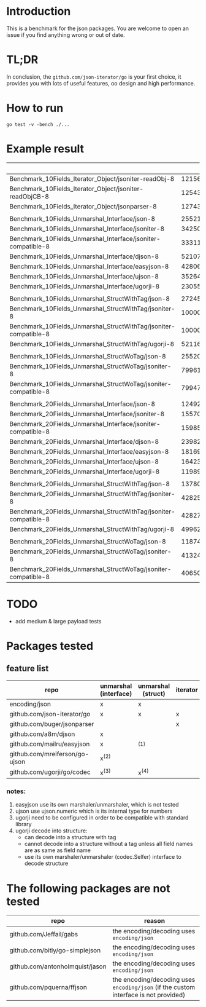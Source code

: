 # Introduction

This is a benchmark for the json packages.
You are welcome to open an issue if you find anything wrong or out of date.

# TL;DR

In conclusion, the `github.com/json-iterator/go` is your first choice,
it provides you with lots of useful features, oo design and high performance.

# How to run

```shell
go test -v -bench ./...
```

# Example result

|   |   | ns/op | B/op | allocs/op |
| - | - | ----- | ---- | --------- |
| Benchmark_10Fields_Iterator_Object/jsoniter-readObj-8 | 1215607 | 917 | 144 | 14 |
| Benchmark_10Fields_Iterator_Object/jsoniter-readObjCB-8 | 1254342 | 934 | 144 | 14 |
| Benchmark_10Fields_Iterator_Object/jsonparser-8 | 1274337 | 946 | 80 | 4 |
|  |  |  |  |  |
| Benchmark_10Fields_Unmarshal_Interface/json-8 | 255212 | 4843 | 1414 | 36 |
| Benchmark_10Fields_Unmarshal_Interface/jsoniter-8 | 342501 | 3603 | 1350 | 38 |
| Benchmark_10Fields_Unmarshal_Interface/jsoniter-compatible-8 | 333117 | 3632 | 1350 | 38 |
| Benchmark_10Fields_Unmarshal_Interface/djson-8 | 521079 | 2276 | 1174 | 27 |
| Benchmark_10Fields_Unmarshal_Interface/easyjson-8 | 428066 | 2967 | 1173 | 27 |
| Benchmark_10Fields_Unmarshal_Interface/ujson-8 | 352647 | 3348 | 1494 | 38 |
| Benchmark_10Fields_Unmarshal_Interface/ugorji-8 | 230550 | 5274 | 2222 | 36 |
|  |  |  |  |  |
| Benchmark_10Fields_Unmarshal_StructWithTag/json-8 | 272455 | 4720 | 432 | 14 |
| Benchmark_10Fields_Unmarshal_StructWithTag/jsoniter-8 | 1000000 | 1052 | 192 | 5 |
| Benchmark_10Fields_Unmarshal_StructWithTag/jsoniter-compatible-8 | 1000000 | 1079 | 192 | 5 |
| Benchmark_10Fields_Unmarshal_StructWithTag/ugorji-8 | 521164 | 2567 | 832 | 7 |
|  |  |  |  |  |
| Benchmark_10Fields_Unmarshal_StructWoTag/json-8 | 255205 | 4921 | 432 | 14 |
| Benchmark_10Fields_Unmarshal_StructWoTag/jsoniter-8 | 799615 | 1551 | 256 | 15 |
| Benchmark_10Fields_Unmarshal_StructWoTag/jsoniter-compatible-8 | 799477 | 1575 | 256 | 15 |
|  |  |  |  |  |
| Benchmark_20Fields_Unmarshal_Interface/json-8 | 124928 | 9957 | 3003 | 67 |
| Benchmark_20Fields_Unmarshal_Interface/jsoniter-8 | 155706 | 8053 | 3051 | 73 |
| Benchmark_20Fields_Unmarshal_Interface/jsoniter-compatible-8 | 159856 | 7700 | 3053 | 73 |
| Benchmark_20Fields_Unmarshal_Interface/djson-8 | 239824 | 5003 | 2715 | 52 |
| Benchmark_20Fields_Unmarshal_Interface/easyjson-8 | 181693 | 6367 | 2716 | 52 |
| Benchmark_20Fields_Unmarshal_Interface/ujson-8 | 164239 | 7531 | 3339 | 73 |
| Benchmark_20Fields_Unmarshal_Interface/ugorji-8 | 119896 | 10558 | 3763 | 61 |
|  |  |  |  |  |
| Benchmark_20Fields_Unmarshal_StructWithTag/json-8 | 137806 | 8765 | 648 | 24 |
| Benchmark_20Fields_Unmarshal_StructWithTag/jsoniter-8 | 428256 | 2872 | 512 | 29 |
| Benchmark_20Fields_Unmarshal_StructWithTag/jsoniter-compatible-8 | 428274 | 2823 | 512 | 29 |
| Benchmark_20Fields_Unmarshal_StructWithTag/ugorji-8 | 499628 | 2335 | 832 | 7 |
|  |  |  |  |  |
| Benchmark_20Fields_Unmarshal_StructWoTag/json-8 | 118742 | 9936 | 648 | 24 |
| Benchmark_20Fields_Unmarshal_StructWoTag/jsoniter-8 | 413244 | 3012 | 512 | 29 |
| Benchmark_20Fields_Unmarshal_StructWoTag/jsoniter-compatible-8 | 406504 | 2944 | 512 | 29 |

# TODO

- add medium & large payload tests

# Packages tested

## feature list

| repo | unmarshal (interface) | unmarshal (struct) | iterator |
| -------------------------------------- | --------------- | --------------- | - |
| encoding/json                          | x               | x               |   |
| github.com/json-iterator/go            | x               | x               | x |
| github.com/buger/jsonparser            |                 |                 | x |
| github.com/a8m/djson                   | x               |                 |   |
| github.com/mailru/easyjson             | x               | <sup>(1)</sup>  |   |
| github.com/mreiferson/go-ujson         | x<sup>(2)</sup> |                 |   |
| github.com/ugorji/go/codec             | x<sup>(3)</sup> | x<sup>(4)</sup> |   |

### notes:
1. easyjson use its own marshaler/unmarshaler, which is not tested
2. ujson use ujson.numeric which is its internal type for numbers
3. ugorji need to be configured in order to be compatible with standard library
4. ugorji decode into structure:
   - can decode into a structure with tag
   - cannot decode into a structure without a tag unless all field names are as same as field name
   - use its own marshaler/unmarshaler (codec.Selfer) interface to decode structure


# The following packages are not tested

| repo | reason |
| ------------------------------- | ------------------------------------------ |
| github.com/Jeffail/gabs         | the encoding/decoding uses `encoding/json` |
| github.com/bitly/go-simplejson  | the encoding/decoding uses `encoding/json` |
| github.com/antonholmquist/jason | the encoding/decoding uses `encoding/json` |
| github.com/pquerna/ffjson       | the encoding/decoding uses `encoding/json` (if the custom interface is not provided) |